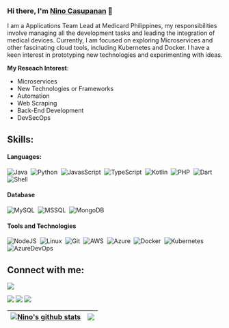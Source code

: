 ### Hi there, I'm [Nino Casupanan](https://nnocsupnn.github.io) 👋

I am a Applications Team Lead at Medicard Philippines, my responsibilities involve managing all the development tasks and leading the integration of medical devices. Currently, I am focused on exploring Microservices and other fascinating cloud tools, including Kubernetes and Docker. I have a keen interest in prototyping new technologies and experimenting with ideas.

**My Reseach Interest**:
- Microservices
- New Technologies or Frameworks
- Automation
- Web Scraping
- Back-End Development
- DevSecOps

## Skills:

#### Languages:

![Java](https://img.shields.io/badge/Java-ED8B00?style=for-the-badge&logo=java&logoColor=white)&nbsp;
![Python](https://img.shields.io/badge/Python-3776AB?style=for-the-badge&logo=python&logoColor=white)&nbsp;
![JavasScript](https://img.shields.io/badge/JavaScript-121011?style=for-the-badge&logo=javascript&logoColor=white)&nbsp;
![TypeScript](https://img.shields.io/badge/TypeScript-121011?style=for-the-badge&logo=typescript&logoColor=blue)&nbsp;
![Kotlin](https://img.shields.io/badge/Kotlin-blue?style=for-the-badge&logo=kotlin&logoColor=white)&nbsp;
![PHP](https://img.shields.io/badge/PHP-blue?style=for-the-badge&logo=php&logoColor=white)&nbsp;
![Dart](https://img.shields.io/badge/Dart-blue?style=for-the-badge&logo=dart&logoColor=white)&nbsp;
![Shell](https://img.shields.io/badge/Shell_Script-121011?style=for-the-badge&logo=gnu-bash&logoColor=white)&nbsp;

#### Database

![MySQL](https://img.shields.io/badge/MySQL-00000F?style=for-the-badge&logo=mysql&logoColor=white)&nbsp;
![MSSQL](https://img.shields.io/badge/MSSQL-316192?style=for-the-badge&logo=ssms&logoColor=white)&nbsp;
![MongoDB](https://img.shields.io/badge/MongoDB-316192?style=for-the-badge&logo=mongodb&logoColor=white)&nbsp;

#### Tools and Technologies

![NodeJS](https://img.shields.io/badge/NodeJS-121011?style=for-the-badge&logo=javascript&logoColor=white)&nbsp;
![Linux](https://img.shields.io/badge/Linux-FCC624?style=for-the-badge&logo=linux&logoColor=black)&nbsp;
![Git](https://img.shields.io/badge/GIT-E44C30?style=for-the-badge&logo=git&logoColor=white)&nbsp;
![AWS](https://img.shields.io/badge/Amazon_AWS-232F3E?style=for-the-badge&logo=amazon-aws&logoColor=white)&nbsp;
![Azure](https://img.shields.io/badge/Azure--Cloud-blue?style=for-the-badge&logo=azure-devops&logoColor=white)&nbsp;
![Docker](https://img.shields.io/badge/Docker-blue?style=for-the-badge&logo=docker&logoColor=white)&nbsp;
![Kubernetes](https://img.shields.io/badge/Kubernetes-violet?style=for-the-badge&logo=kubernetes&logoColor=white)&nbsp;
![AzureDevOps](https://img.shields.io/badge/Azure--Cloud-blue?style=for-the-badge&logo=azure-devops&logoColor=white)&nbsp;

## Connect with me:

<p align = "center">

![](https://komarev.com/ghpvc/?username=nnocsupnn&style=for-the-badge)

[<img src ="https://img.shields.io/badge/website-%23.svg?&style=for-the-badge&logo=www&logoColor=white%22&color=black">](https://nnocsupnn.github.io)
[<img src="https://img.shields.io/badge/linkedin-%2312100E.svg?&style=for-the-badge&logo=linkedin&logoColor=white&color=black" />](https://www.linkedin.com/in/nnocsupnn/)
[<img src="https://img.shields.io/badge/instagram-%2312100E.svg?&style=for-the-badge&logo=instagram&logoColor=white&color=black" />](https://instagram.com/nnocsupnn)
</p>

| <a href="https://github.com/anuraghazra/github-readme-stats"><img align="center" src="https://github-readme-stats.vercel.app/api?username=nnocsupnn&show_icons=true&include_all_commits=true&theme=dark&hide_border=true" alt="Nino's github stats" /></a> | <a href="https://github.com/anuraghazra/github-readme-stats"><img align="center" src="https://github-readme-stats.vercel.app/api/top-langs/?username=nnocsupnn&layout=compact&theme=dark&hide_border=true" /></a> |
| ------------- | ------------- |

